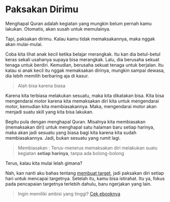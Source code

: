 # Paksakan Dirimu

Menghapal Quran adalah kegiatan yang mungkin belum pernah kamu lakukan. Otomatis, akan susah untuk memulainya.

Tapi, paksakan dirimu. Kalau kamu tidak memaksakannya, maka nggak akan mulai-mulai.

Coba kita lihat anak kecil ketika belajar merangkak. Itu kan dia betul-betul keras sekali usahanya supaya bisa merangkak. Lalu, dia berusaha sekuat tenaga untuk berdiri. Kemudian, berusaha sekuat tenaga untuk berjalan. Itu kalau si anak kecil itu nggak memaksakan dirinya, mungkin sampai dewasa, dia lebih memilih berbaring aja di kasur.

> Alah bisa karena biasa

Karena kita terbiasa melakukan sesuatu, maka kita dikatakan bisa. Kita bisa mengendarai motor karena kita memaksakan diri kita untuk mengendarai motor, kemudian kita membiasakannya. Maka, mengendarai motor akan menjadi suatu skill yang kita bisa lakukan.

Begitu pula dengan menghapal Quran. Misalnya kita membiasakan (memaksakan diri) untuk menghapal satu halaman baru setiap harinya, maka akan jadi sesuatu yang biasa bagi kita karena kita sudah membiasakannya. Jadi, bukan sesuatu yang rumit lagi.

> Membiasakan : Terus-menerus memaksakan diri melakukan suatu kegiatan **setiap harinya**, tanpa ada bolong-bolong

Terus, kalau kita mulai lelah gimana?

Nah, kan nanti aku bahas tentang [membuat target](./buat-target.md), jadi paksakan diri setiap hari untuk mencapai targetnya. Setelah itu, kamu bisa istirahat. Itu ya, fokus pada pencapaian targetnya terlebih dahulu, baru ngerjakan yang lain.

> Ingin memiliki ambisi yang tinggi? [Cek ebooknya](https://lynk.id/zenhacker/4b7JA2v)
